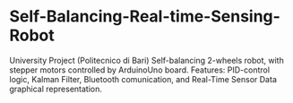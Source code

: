 # Self-Balancing-Real-time-Sensing-Robot
University Project (Politecnico di Bari) 
Self-balancing 2-wheels robot, with stepper motors controlled by ArduinoUno board. 
Features: PID-control logic, Kalman Filter,  Bluetooth comunication, and Real-Time Sensor Data graphical representation.
